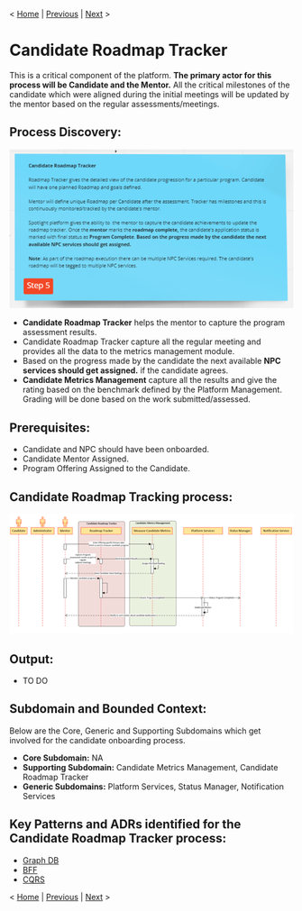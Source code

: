 < [Home](../README.md) | [Previous](./7_Arch_CandidateOnboardingProcess.md) | [Next](./9_Arch_NonProfitCommunityRegistration.md) >

#  Candidate Roadmap Tracker
This is a critical component of the platform. 
**The primary actor for this process will be Candidate and the Mentor.** All the critical milestones of the candidate which were aligned during the initial meetings will be updated by the mentor based on the regular assessments/meetings.

## Process Discovery:

<p align="center">
  <img src="..//Images/CandidateRoadmapTrackerProcess.png" />
</p>

- **Candidate Roadmap Tracker** helps the mentor to capture the program assessment results.
- Candidate Roadmap Tracker capture all the regular meeting and provides all the data to the metrics management module.
- Based on the progress made by the candidate the next available **NPC services should get assigned.** if the candidate agrees.
- **Candidate Metrics Management** capture all the results and give the rating based on the benchmark defined by the Platform Management. Grading will be done based on the work submitted/assessed.

## Prerequisites:

- Candidate and NPC should have been onboarded.
- Candidate Mentor Assigned.
- Program Offering Assigned to the Candidate.

## Candidate Roadmap Tracking process:

<p align="center">
  <img src="..//Images/CandidateRoadmapTrackingprocess.png" />
</p>

## Output:
- TO DO


## Subdomain and Bounded Context: 

Below are the Core, Generic and Supporting Subdomains which get involved for the candidate onboarding process.

- **Core Subdomain:** NA
- **Supporting Subdomain:** Candidate Metrics Management, Candidate Roadmap Tracker
- **Generic Subdomains:** Platform Services, Status Manager, Notification Services

## Key Patterns and ADRs identified for the Candidate Roadmap Tracker process:

- [Graph DB](../ADRs/ADR007_GraphDB.md)
- [BFF](../ADRs/ADR012_BFF.md)
- [CQRS](../ADRs/ADR013_CQRS.md)

< [Home](../README.md) | [Previous](./7_Arch_CandidateOnboardingProcess.md) | [Next](./9_Arch_NonProfitCommunityRegistration.md) >

